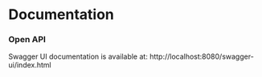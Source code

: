 # Documentation

### Open API

Swagger UI documentation is available at:
http://localhost:8080/swagger-ui/index.html
